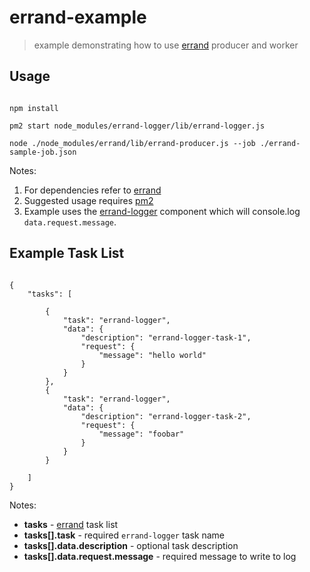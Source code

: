 # errand-example
> example demonstrating how to use [errand](https://github.com/errandjs/errand) producer and worker

## Usage

```

npm install

pm2 start node_modules/errand-logger/lib/errand-logger.js

node ./node_modules/errand/lib/errand-producer.js --job ./errand-sample-job.json

```

Notes:

1. For dependencies refer to [errand](https://github.com/errandjs/errand)
2. Suggested usage requires [pm2](http://pm2.keymetrics.io/)
3. Example uses the [errand-logger](https://github.com/errandjs/errand-logger) component which will console.log `data.request.message`.

## Example Task List

```

{
	"tasks": [

		{
			"task": "errand-logger",
			"data": {
				"description": "errand-logger-task-1",
				"request": {
					"message": "hello world"
				}
			}
		},
		{
			"task": "errand-logger",
			"data": {
				"description": "errand-logger-task-2",
				"request": {
					"message": "foobar"
				}
			}
		}

	]
}

```


Notes:

* **tasks** - [errand](https://github.com/errandjs/errand) task list
* **tasks[].task** - required `errand-logger` task name
* **tasks[].data.description** - optional task description
* **tasks[].data.request.message** - required message to write to log
